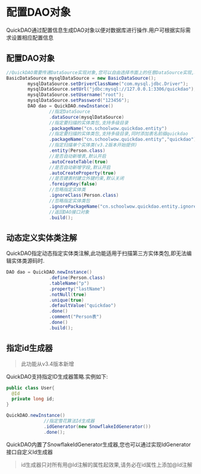 # 配置DAO对象

QuickDAO通过配置信息生成DAO对象以便对数据库进行操作.用户可根据实际需求设置相应配置信息

## 配置DAO对象

```java
//QuickDAO需要传递DataSource实现对象,您可以自由选择市面上的任意DataSource实现,本例采用dbcp
BasicDataSource mysqlDataSource = new BasicDataSource();
        mysqlDataSource.setDriverClassName("com.mysql.jdbc.Driver");
        mysqlDataSource.setUrl("jdbc:mysql://127.0.0.1:3306/quickdao");
        mysqlDataSource.setUsername("root");
        mysqlDataSource.setPassword("123456");
        DAO dao = QuickDAO.newInstance()
                //指定DataSource
                .dataSource(mysqlDataSource)
                //指定要扫描的实体类包,支持多级目录
                .packageName("cn.schoolwow.quickdao.entity")
                //指定要扫描的实体类包,支持多级目录,同时添加表名前缀quickdao
                .packageName("cn.schoolwow.quickdao.entity","quickdao")
                //指定扫描单个实体类(v3.2版本开始提供)
                .entity(Person.class)
                //是否自动新增表,默认开启
                .autoCreateTable(true)
                //是否自动新增字段,默认开启
                .autoCreateProperty(true)
                //是否建表时建立外键约束,默认关闭
                .foreignKey(false)
                //忽略指定实体类
                .ignoreClass(Person.class)
                //忽略指定实体类包
                .ignorePackageName("cn.schoolwow.quickdao.entity.ignore")
                //返回DAO接口对象
                .build();
```

## 动态定义实体类注解

QuickDAO指定动态指定实体类注解,此功能适用于扫描第三方实体类包,即无法编辑实体类源码时.

```java
DAO dao = QuickDAO.newInstance()
                .define(Person.class)
                .tableName("p")
                .property("lastName")
                .notNull(true)
                .unique(true)
                .defaultValue("quickdao")
                .done()
                .comment("Person表")
                .done()
                .build();
```

## 指定id生成器

> 此功能从v3.4版本新增

QuickDAO支持指定ID生成器策略.实例如下:

```java
public class User{
  @Id
  private long id;
}

QuickDAO.newInstance()
              //指定雪花算法Id生成器
              .idGenerator(new SnowflakeIdGenerator())
              .done();
```

QuickDAO内置了SnowflakeIdGenerator生成器,您也可以通过实现IdGenerator接口自定义Id生成器

> id生成器只对所有用@Id注解的属性起效果,请务必在id属性上添加@Id注解